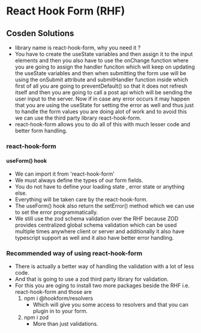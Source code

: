 # React Hook Form (RHF)
## Cosden Solutions
- library name is react-hook-form, why you need it ?
- You have to create the useState variables and then assign it to the input elements and then you also have to use the onChange function where you are going to assign the handler funciton which will keep on updating the useState variables and then when submitting the form use will be using the onSubmit attribute and submitHandler function inside which first of all you are going to preventDefault() so that it does not refresh itself and then you are going to call a post api which will be sending the user input to the server. Now if in case any error occurs it may happen that you are using the useState for setting the error as well and thus just to handle the form values you are doing alot of work and to avoid this we can use the third party library react-hook-form.
- react-hook-form allows you to do all of this with much lesser code and better form handling.
### react-hook-form
#### useForm() hook
- We can import it from 'react-hook-form'
- We must always define the types of our form fields.
- You do not have to define your loading state , error state or anything else.
- Everything will be taken care by the react-hook-form.
- The useForm() hook also return the setError() method which we can use to set the error programmatically.
- We still use the zod schema validation over the RHF because ZOD provides centralized global schema validation which can be used multiple times anywhere client or server and additionally it also have typescript support as well and it also have better error handling.
### Recommended way of using react-hook-form
- There is actually a better way of handling the validation with a lot of less code.
- And that is going to use a zod third party library for validation.
- For this you are oging to install two more packages beside the RHF i.e. react-hook-form and those are 
    1. npm i @hookform/resolvers
        - Which will give you some access to resolvers and that you can plugin in to your form.
    2. npm i zod
        - More than just validations.